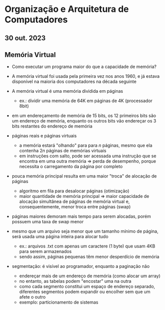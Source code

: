 # Organização e Arquitetura de Computadores
## 30 out. 2023

## Memória Virtual

- Como executar um programa maior do que a capacidade de memória?

- A memória virtual foi usada pela primeira vez nos anos 1960,
e já estava disponível na maioria dos computadores na década seguinte

- A memória virtual é uma memória dividida em páginas
	- ex.: dividir uma memória de 64K em páginas de 4K (processador 8bit)

- em um endereçamento de memória de 15 bits, os 12 primeiros bits são um endereço de memória,
enquanto os outros bits vão endereçar os 3 bits restantes do endereço de memória

- páginas reais e páginas virtuais
	+ a memória estará "olhando" para para $n$ páginas, mesmo que ela contenha
	$2n$ páginas de memórias virtuais
	+ em instruções com salto, pode ser acessada uma instrução que se encontra
	em uma outra memória => perda de desempenho, porque necessita o carregamento
	da página por completo

- pouca memória principal resulta em uma maior "troca" de alocação de páginas
	+ algoritmo em fila para desalocar páginas (otimização)
	+ maior quantidade de memória principal =>
	maior capacidade de alocação simultânea de páginas de memória virtual
	e, consequentemente, menor troca entre páginas (swap)

- páginas maiores demoram mais tempo para serem alocadas,
porém possuem uma taxa de swap menor

- mesmo que um arquivo seja menor que um tamanho mínimo de página,
será usada uma página inteira para alocar tudo
	+ ex.: arquivos .txt com apenas um caractere (1 byte)
	que usam 4KB para serem armazenados
	+ sendo assim, páginas pequenas têm menor desperdício de memória

- segmentação: é visível ao programador, enquanto a paginação não
	+ endereçar mais de um endereço de memória (como alocar um array)
	+ no entanto, as tabelas podem "encostar" uma na outra
	+ como cada segmento constitui um espaço de endereço separado,
	diferentes segmentos podem expandir ou encolher sem que um afete o outro
	+ exemplo: particionamento de sistemas
